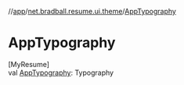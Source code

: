 //[app](../../index.md)/[net.bradball.resume.ui.theme](index.md)/[AppTypography](-app-typography.md)

# AppTypography

[MyResume]\
val [AppTypography](-app-typography.md): Typography
